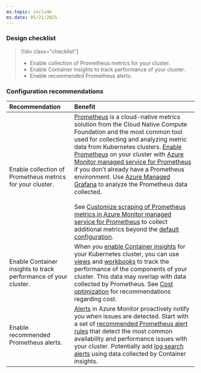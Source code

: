 ```yaml
---
ms.topic: include
ms.date: 05/21/2025
---
```


### Design checklist

> [!div class="checklist"]
> * Enable collection of Prometheus metrics for your cluster.
> * Enable Container insights to track performance of your cluster.
> * Enable recommended Prometheus alerts.

### Configuration recommendations

| Recommendation | Benefit |
|:---------------|:--------|
| Enable collection of Prometheus metrics for your cluster. | [Prometheus](https://prometheus.io) is a cloud-native metrics solution from the Cloud Native Compute Foundation and the most common tool used for collecting and analyzing metric data from Kubernetes clusters. [Enable Prometheus](../kubernetes-monitoring-enable.md#enable-prometheus-and-grafana) on your cluster with [Azure Monitor managed service for Prometheus](../../essentials/prometheus-metrics-overview.md) if you don't already have a Prometheus environment. Use [Azure Managed Grafana](/azure/managed-grafana/overview) to analyze the Prometheus data collected.<br><br>See [Customize scraping of Prometheus metrics in Azure Monitor managed service for Prometheus](../prometheus-metrics-scrape-configuration.md) to collect additional metrics beyond the [default configuration](../prometheus-metrics-scrape-default.md). |
| Enable Container insights to track performance of your cluster. | When you [enable Container insights](../kubernetes-monitoring-enable.md#enable-prometheus-and-grafana) for your Kubernetes cluster, you can use [views](../container-insights-analyze.md) and [workbooks](../container-insights-reports.md) to track the performance of the components of your cluster. This data may overlap with data collected by Prometheus. See [Cost optimization](../best-practices-containers.md#cost-optimization) for recommendations regarding cost. |
| Enable recommended Prometheus alerts. | [Alerts](../../alerts/alerts-overview.md) in Azure Monitor proactively notify you when issues are detected.  Start with a set of [recommended Prometheus alert rules](../container-insights-metric-alerts.md#enable-prometheus-alert-rules) that detect the most common availability and performance issues with your cluster. Potentially add [log search alerts](../container-insights-log-alerts.md) using data collected by Container insights. |
